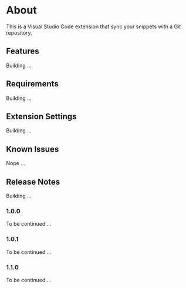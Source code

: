 # About

This is a Visual Studio Code extension that sync your snippets with a Git repository.

## Features

Building ...

## Requirements

Building ...

## Extension Settings

Building ...

## Known Issues

Nope ...

## Release Notes

Building ...

### 1.0.0

To be continued ...

### 1.0.1

To be continued ...

### 1.1.0

To be continued ...
